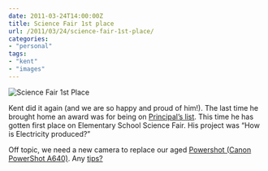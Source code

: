 ```yaml
---
date: 2011-03-24T14:00:00Z
title: Science Fair 1st place
url: /2011/03/24/science-fair-1st-place/
categories:
- "personal"
tags:
- "kent"
- "images"
---
```


![](/resources/2011-03-24-science-fair-1st-place.jpg#full "Science Fair 1st Place")

Kent did it again (and we are so happy and proud of him!). The last time
he brought home an award was for being on [Principal’s list](/2010/06/04/kent-principals-list/). This
time he has gotten first place on Elementary School Science Fair. His
project was “How is Electricity produced?”

Off topic, we need a new camera to replace our aged [Powershot (Canon
PowerShot A640)](/2007/04/12/canon-powershot-a640/). Any
[tips?](mailto:david@collantes.us?)
